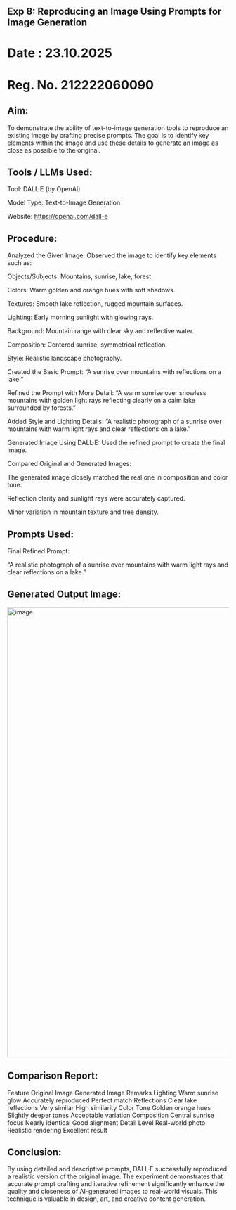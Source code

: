 ## Exp 8: Reproducing an Image Using Prompts for Image Generation

# Date : 23.10.2025
# Reg. No. 212222060090


## Aim:

To demonstrate the ability of text-to-image generation tools to reproduce an existing image by crafting precise prompts. The goal is to identify key elements within the image and use these details to generate an image as close as possible to the original.

## Tools / LLMs Used:

Tool: DALL·E (by OpenAI)

Model Type: Text-to-Image Generation

Website: https://openai.com/dall-e

## Procedure:

Analyzed the Given Image:
Observed the image to identify key elements such as:

Objects/Subjects: Mountains, sunrise, lake, forest.

Colors: Warm golden and orange hues with soft shadows.

Textures: Smooth lake reflection, rugged mountain surfaces.

Lighting: Early morning sunlight with glowing rays.

Background: Mountain range with clear sky and reflective water.

Composition: Centered sunrise, symmetrical reflection.

Style: Realistic landscape photography.

Created the Basic Prompt:
“A sunrise over mountains with reflections on a lake.”

Refined the Prompt with More Detail:
“A warm sunrise over snowless mountains with golden light rays reflecting clearly on a calm lake surrounded by forests.”

Added Style and Lighting Details:
“A realistic photograph of a sunrise over mountains with warm light rays and clear reflections on a lake.”

Generated Image Using DALL·E:
Used the refined prompt to create the final image.

Compared Original and Generated Images:

The generated image closely matched the real one in composition and color tone.

Reflection clarity and sunlight rays were accurately captured.

Minor variation in mountain texture and tree density.

## Prompts Used:

Final Refined Prompt:

“A realistic photograph of a sunrise over mountains with warm light rays and clear reflections on a lake.”

## Generated Output Image:

<img width="1536" height="1024" alt="image" src="https://github.com/user-attachments/assets/0693ad5d-690b-4aca-8704-562a1cccbd14" />


## Comparison Report:
Feature	Original Image	Generated Image	Remarks
Lighting	Warm sunrise glow	Accurately reproduced	Perfect match
Reflections	Clear lake reflections	Very similar	High similarity
Color Tone	Golden orange hues	Slightly deeper tones	Acceptable variation
Composition	Central sunrise focus	Nearly identical	Good alignment
Detail Level	Real-world photo	Realistic rendering	Excellent result

## Conclusion:

By using detailed and descriptive prompts, DALL·E successfully reproduced a realistic version of the original image. The experiment demonstrates that accurate prompt crafting and iterative refinement significantly enhance the quality and closeness of AI-generated images to real-world visuals. This technique is valuable in design, art, and creative content generation.

